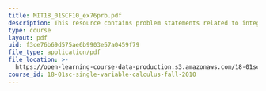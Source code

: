 ```yaml
---
title: MIT18_01SCF10_ex76prb.pdf
description: This resource contains problem statements related to integration by parts.
type: course
layout: pdf
uid: f3ce76b69d575ae6b9903e57a0459f79
file_type: application/pdf
file_location: >-
  https://open-learning-course-data-production.s3.amazonaws.com/18-01sc-single-variable-calculus-fall-2010/f3ce76b69d575ae6b9903e57a0459f79_MIT18_01SCF10_ex76prb.pdf
course_id: 18-01sc-single-variable-calculus-fall-2010
---
```

